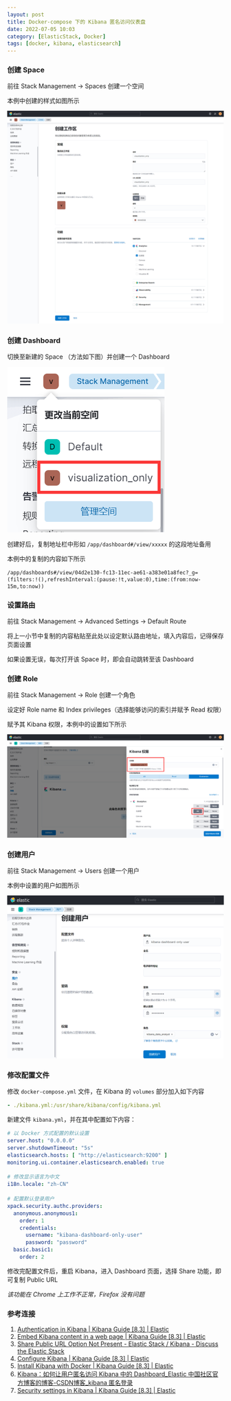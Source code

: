 ```yaml
---
layout: post
title: Docker-compose 下的 Kibana 匿名访问仪表盘
date: 2022-07-05 10:03
category: [ElasticStack, Docker]
tags: [docker, kibana, elasticsearch]
---
```



### 创建 Space

前往 Stack Management -> Spaces 创建一个空间

本例中创建的样式如图所示

![](../assets/2022/600.png)


### 创建 Dashboard

切换至新建的 Space （方法如下图）并创建一个 Dashboard

![](../assets/2022/601.png)

创建好后，复制地址栏中形如 `/app/dashboard#/view/xxxxx` 的这段地址备用

本例中的复制的内容如下所示

```plain
/app/dashboards#/view/04d2e130-fc13-11ec-ae61-a383e01a8fec?_g=(filters:!(),refreshInterval:(pause:!t,value:0),time:(from:now-15m,to:now))
```


### 设置路由

前往 Stack Management -> Advanced Settings -> Default Route

将上一小节中复制的内容粘贴至此处以设定默认路由地址，填入内容后，记得保存页面设置

如果设置无误，每次打开该 Space 时，即会自动跳转至该 Dashboard

### 创建 Role

前往 Stack Management -> Role 创建一个角色

设定好 Role name 和 Index privileges（选择能够访问的索引并赋予 Read 权限）

赋予其 Kibana 权限，本例中的设置如下所示

![](../assets/2022/602.png)

### 创建用户

前往 Stack Management -> Users 创建一个用户

本例中设置的用户如图所示

![](../assets/2022/603.png)


### 修改配置文件

修改 `docker-compose.yml` 文件，在 Kibana 的 `volumes` 部分加入如下内容

```yaml
- ./kibana.yml:/usr/share/kibana/config/kibana.yml
```


新建文件 `kibana.yml`，并在其中配置如下内容：


```yaml
# 以 Docker 方式配置的默认设置
server.host: "0.0.0.0"
server.shutdownTimeout: "5s"
elasticsearch.hosts: [ "http://elasticsearch:9200" ]
monitoring.ui.container.elasticsearch.enabled: true

# 修改显示语言为中文
i18n.locale: "zh-CN"

# 配置默认登录用户
xpack.security.authc.providers:
  anonymous.anonymous1:
    order: 1
    credentials:
      username: "kibana-dashboard-only-user"
      password: "password"
  basic.basic1:
    order: 2
```

修改完配置文件后，重启 Kibana，进入 Dashboard 页面，选择 Share 功能，即可复制 Public URL

*该功能在 Chrome 上工作不正常，Firefox 没有问题*


### 参考连接
1. [Authentication in Kibana | Kibana Guide [8.3] | Elastic](https://www.elastic.co/guide/en/kibana/current/kibana-authentication.html#anonymous-authentication)
1. [Embed Kibana content in a web page | Kibana Guide [8.3] | Elastic](https://www.elastic.co/guide/en/kibana/current/embedding.html)
1. [Share Public URL Option Not Present - Elastic Stack / Kibana - Discuss the Elastic Stack](https://discuss.elastic.co/t/share-public-url-option-not-present/266843)
1. [Configure Kibana | Kibana Guide [8.3] | Elastic](https://www.elastic.co/guide/en/kibana/current/settings.html)
1. [Install Kibana with Docker | Kibana Guide [8.3] | Elastic](https://www.elastic.co/guide/en/kibana/current/docker.html#docker-bind-mount-config)
1. [Kibana：如何让用户匿名访问 Kibana 中的 Dashboard_Elastic 中国社区官方博客的博客-CSDN博客_kibana 匿名登录](https://blog.csdn.net/UbuntuTouch/article/details/118152293)
1. [Security settings in Kibana | Kibana Guide [8.3] | Elastic](https://www.elastic.co/guide/en/kibana/current/security-settings-kb.html#xpack-security-sameSiteCookies)